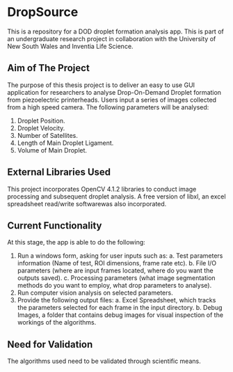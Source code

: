 # DropSource
This is a repository for a DOD droplet formation analysis app. This is part of an undergraduate research project in collaboration with the University of New South Wales and Inventia Life Science. 

## Aim of The Project
The purpose of this thesis project is to deliver an easy to use GUI application for researchers to analyse Drop-On-Demand Droplet formation from piezoelectric printerheads. Users input a series of images collected from a high speed camera.
The following parameters will be analysed:

1. Droplet Position.
2. Droplet Velocity.
3. Number of Satellites.
4. Length of Main Droplet Ligament.
5. Volume of Main Droplet.

## External Libraries Used
This project incorporates OpenCV 4.1.2 libraries to conduct image processing and subsequent droplet analysis. A free version of libxl, an excel spreadsheet read/write softwarewas also incorporated.

## Current Functionality
At this stage, the app is able to do the following:

1. Run a windows form, asking for user inputs such as:
	a. Test parameters information (Name of test, ROI dimensions, frame rate etc).
	b. File I/O parameters (where are input frames located, where do you want the outputs saved).
	c. Processing parameters (what image segmentation methods do you want to employ, what drop parameters to analyse).
2. Run computer vision analysis on selected parameters.
3. Provide the following output files:
	a. Excel Spreadsheet, which tracks the parameters selected for each frame in the input directory.
	b. Debug Images, a folder that contains debug images for visual inspection of the workings of the algorithms. 

## Need for Validation
The algorithms used need to be validated through scientific means.


